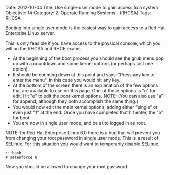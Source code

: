 Date: 2012-10-04
Title: Use single-user mode to gain access to a system
Objective: 14
Category: 2. Operate Running Systems - (RHCSA)
Tags: RHCSA


Booting into single user mode is the easiest way to gain access to a Red Hat Enterprise Linux server. 

This is only feasible if you have access to the physical console, which you will on the RHCSA and RHCE exams. 



 * At the beginning of the boot process you should see the grub menu pop up with a countdown and some kernel options (or perhaps just one option). 
 * It should be counting down at this point and says: "Press any key to enter the menu". In this case you would hit any key. 
 * At the bottom of the screen there is an explanation of the few options that are available to use on this page. One of these options is "e" for edit. Hit "e" to edit the boot kernel options. 
NOTE: (You can also use "a" for append, although they both accomplish the same thing.)
 * You would now edit the main kernel options, adding either "single" or even just "1" at the end. Once you have completed that hit enter, the "b" for boot. 
 * You are now in single user mode, and be auto logged in as root. 



 NOTE: for Red Hat Enterprise Linux 6.0 there is a bug that will prevent you from changing your root password in single user mode. This is a result of SELinux. For this situation you would want to temporarily disable SELinux.

    :::bash
    # setenforce 0

Now you should be allowed to change your root password.
